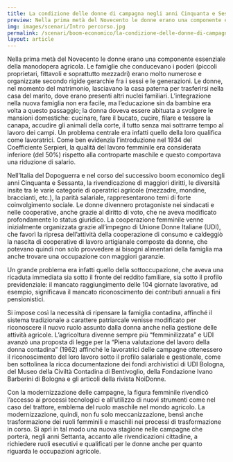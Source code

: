 ```yaml
---
title: La condizione delle donne di campagna negli anni Cinquanta e Sessanta
preview: Nella prima metà del Novecento le donne erano una componente essenziale della manodopera agricola
img: images/scenari/Intro percorso.jpg
permalink: /scenari/boom-economico/la-condizione-delle-donne-di-campagna
layout: article
---
```


Nella prima metà del Novecento le donne erano una componente essenziale della manodopera agricola. Le famiglie che conducevano i poderi (piccoli proprietari, fittavoli e soprattutto mezzadri) erano molto numerose e organizzate secondo rigide gerarchie fra i sessi e le generazioni. Le donne, nel momento del matrimonio, lasciavano la casa paterna per trasferirsi nella casa del marito, dove erano presenti altri nuclei familiari. L’integrazione nella nuova famiglia non era facile, ma l’educazione sin da bambine era volta a questo passaggio; la donna doveva essere abituata a svolgere le mansioni domestiche: cucinare, fare il bucato, cucire, filare e tessere la canapa, accudire gli animali della corte, il tutto senza mai sottrarre tempo al lavoro dei campi. Un problema centrale era infatti quello della loro qualifica come lavoratrici. Come ben evidenzia l’introduzione nel 1934 del Coefficiente Serpieri, la qualità del lavoro femminile era considerata inferiore (del 50%) rispetto alla controparte maschile e questo comportava una riduzione di salario.

Nell’Italia del Dopoguerra e nel corso del successivo boom economico degli anni Cinquanta e Sessanta, la rivendicazione di maggiori diritti, le diversità insite tra le varie categorie di operatrici agricole (mezzadre, mondine, braccianti, etc.), la parità salariale, rappresentarono temi di forte coinvolgimento sociale. Le donne divennero protagoniste nei sindacati e nelle cooperative, anche grazie al diritto di voto, che ne aveva modificato profondamente lo status giuridico. La cooperazione femminile venne inizialmente organizzata grazie all’impegno di Unione Donne Italiane (UDI), che favorì la ripresa dell’attività della cooperazione di consumo e caldeggiò la nascita di cooperative di lavoro artigianale composte da donne, che potevano quindi non solo provvedere ai bisogni alimentari della famiglia ma anche trovare una occupazione con maggiori garanzie.

Un grande problema era infatti quello della sottoccupazione, che aveva una ricaduta immediata sia sotto il fronte del reddito familiare, sia sotto il profilo previdenziale: il mancato raggiungimento delle 104 giornate lavorative, ad esempio, significava il mancato riconoscimento dei contributi annuali a fini pensionistici.

Si impose così la necessità di ripensare la famiglia contadina, affinché il sistema tradizionale a carattere patriarcale venisse modificato per riconoscere il nuovo ruolo assunto dalla donna anche nella gestione delle attività agricole. L’agricoltura divenne sempre più “femminilizzata” e UDI avanzò una proposta di legge per la “Piena valutazione del lavoro della donna contadina” (1962) affinché le lavoratrici delle campagne ottenessero il riconoscimento del loro lavoro sotto il profilo salariale e gestionale, come ben sottolinea la ricca documentazione dei fondi archivistici di UDI Bologna, del Museo della Civiltà Contadina di Bentivoglio, della Fondazione Ivano Barberini di Bologna e gli articoli della rivista NoiDonne.

Con la modernizzazione delle campagne, la figura femminile rivendicò l’accesso ai processi tecnologici e all’utilizzo di nuovi strumenti come nel caso del trattore, emblema del ruolo maschile nel mondo agricolo. La modernizzazione, quindi, non fu solo meccanizzazione, bensì anche trasformazione dei ruoli femminili e maschili nei processi di trasformazione in corso. Si aprì in tal modo una nuova stagione nelle campagne che porterà, negli anni Settanta, accanto alle rivendicazioni cittadine, a richiedere ruoli esecutivi e qualificati per le donne anche per quanto riguarda le occupazioni agricole.
